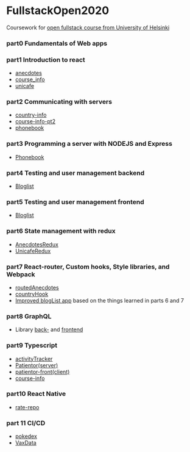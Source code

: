 # FullstackOpen2020
Coursework for [open fullstack course from University of Helsinki](https://fullstackopen.com/en/about)


### part0 Fundamentals of Web apps

### part1 Introduction to react
* [anecdotes](https://github.com/Stugeh/FullstackOpen2020/tree/master/part1/anecdotes)
* [course_info](https://github.com/Stugeh/FullstackOpen2020/tree/master/part1/course_info)
* [unicafe](https://github.com/Stugeh/FullstackOpen2020/tree/master/part1/unicafe)

### part2 Communicating with servers
* [country-info](https://github.com/Stugeh/FullstackOpen2020/tree/master/part2/country-info)
* [course-info-pt2](https://github.com/Stugeh/FullstackOpen2020/tree/master/part2/course-info-pt2)
* [phonebook](https://github.com/Stugeh/FullstackOpen2020/tree/master/part2/phonebook)

### part3 Programming a server with NODEJS and Express
* [Phonebook](https://github.com/Stugeh/Phonebook.git)

### part4 Testing and user management backend
* [Bloglist](https://github.com/Stugeh/FullstackOpen2020/tree/master/part4/blogList)


### part5 Testing and user management frontend
* [Bloglist](https://github.com/Stugeh/FullstackOpen2020/tree/master/part5/blog_front)

### part6 State management with redux
* [AnecdotesRedux](https://github.com/Stugeh/FullstackOpen2020/tree/master/part6/reduxAnecdotes)
* [UnicafeRedux](https://github.com/Stugeh/FullstackOpen2020/tree/master/part6/reduxUnicafe)

### part7 React-router, Custom hooks, Style libraries, and Webpack
* [routedAnecdotes](https://github.com/Stugeh/FullstackOpen2020/tree/master/part7/routedAnecdotes)
* [countryHook](https://github.com/Stugeh/FullstackOpen2020/tree/master/part7/countryHook)
* [Improved blogList app](https://github.com/Stugeh/FullstackOpen2020/tree/master/part7/blogList) based on the things learned in parts 6 and 7

### part8 GraphQL
* Library [back-](https://github.com/Stugeh/FullstackOpen2020/tree/master/part8/library-backend) and [frontend](https://github.com/Stugeh/FullstackOpen2020/tree/master/part8/library-frontend)

### part9 Typescript
* [activityTracker](https://github.com/Stugeh/FullstackOpen2020/tree/master/part9/activityTracker)
* [Patientor(server)](https://github.com/Stugeh/FullstackOpen2020/tree/master/part9/Patientor)
* [patientor-front(client)](https://github.com/Stugeh/FullstackOpen2020/tree/master/part9/patientor-front)
* [course-info](https://github.com/Stugeh/FullstackOpen2020/tree/master/part9/course-info)

### part10 React Native
* [rate-repo](https://github.com/Stugeh/FullstackOpen2020/tree/master/part10/rate-repo)

### part 11 CI/CD
* [pokedex](https://github.com/Stugeh/full-stack-open-pokedex)
* [VaxData](https://github.com/Stugeh/VaxData)
